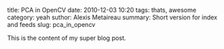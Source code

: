 title: PCA in OpenCV
date: 2010-12-03 10:20
tags: thats, awesome
category: yeah
suthor: Alexis Metaireau
summary: Short version for index and feeds
slug: pca_in_opencv

This is the content of my super blog post.
